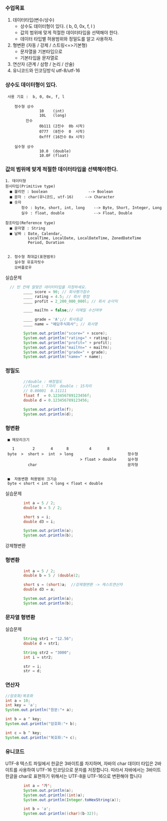 ### 수업목표

1. 데이터타입(변수/상수)
   - 상수도 데이터형이 있다. ( b, 0, 0x, f, l )
   - 값의 범위에 맞게 적절한 데이터타입을 선택해야 한다.
   - 데이터 타입별 허용범위와 정밀도를 알고 사용하자.
2. 형변환 (자동 / 강제 / 스트링<=>기본형)
   - 문자열을 기본타입으로
   - 기본타입을 문자열로
3. 연산자 (관계 / 삼항 / 논리 / 산술)
4. 유니코드와 인코딩방식 utf-8/utf-16

### 상수도 데이터형이 있다.

```
 사용 기호 :  b, 0, 0x, f, l

    정수형 상수
               10    (int)
               10L   (long)
         진수
               0b111 (2진수  0b 시작)
               0777  (8진수  0  시작)
               0xfff (16진수 0x 시작)

    실수형 상수
               10.0  (double)
               10.0F (float)
```

### 값의 범위에 맞게 적절한 데이터타입을 선택해야한다.

```
1. 데이터형
원시타입(Primitive type)
  ■ 불리언 : boolean                  --> Boolean
  ■ 문자 : char(유니코드, utf-16)     --> Character
  ■ 숫자
	   정수 : byte, short, int, long    --> Byte, Short, Integer, Long
	   실수 : float, double             --> Float, Double

참조타입(Reference type)
  ■ 문자열 : String
  ■ 날짜 : Date, Calendar,
          LocalTime, LocalDate, LocalDateTime, ZonedDateTime
          Period, Duration


 2. 정수형 최대값(표현범위)
    실수형 유효자릿수
    오버플로우

```

실습문제

```java
  // 빈 칸에 알맞은 데이터타입을 지정하세요.
		____ score = 90; // 회사평가점수
		____ rating = 4.5; // 회사 평점
		____ profit = 2_200_000_000l; // 회사 순이익

		____ mailYn = false;// 이메일 수신여부

		____ grade = 'A';// 회사등급
		____ name = "예담주식회사"; // 회사명

		System.out.println("score=" + score);
		System.out.println("rating=" + rating);
		System.out.println("profit=" + profit);
		System.out.println("mailYn=" + mailYn);
		System.out.println("grade=" + grade);
		System.out.println("name=" + name);
```

### 정밀도

```java
		//double : 배정밀도
		//float : 7자리  double : 15자리
		// 0.00001  0.11111
		float f  = 0.123456789123456f;
		double d = 0.123456789123456;

		System.out.println(f);
		System.out.println(d);

```

### 형변환

```
 ■ 메모리크기

   1        2       4      8         4       8
 byte  >  short >  int  > long                        정수형
                                 > float > double     실수형
          char                                        문자형


 ■  자동변환 허용범위 크기순
 byte < short < int < long < float < double
```

실습문제

```java
		int a = 5 / 2;
		double b = 5 / 2;

		short s = i;
		double d3 = i;

		System.out.println(a);
		System.out.println(b);
```

강제형변환

### 형변환

```java
		int a = 5 / 2;
		double b = 5 / (double)2;

		short s = (short)a;  //강제형변환 -> 캐스트연산자
		double d3 = a;

		System.out.println(a);
		System.out.println(b);
```

### 문자열 형변환

실습문제

```java
		String str1 = "12.56";
		double d = str1;

		String str2 = "3000";
		int i = str2;

		str = i;
		str = d;
```

### 연산자

```java
//암호화/복호화
int a = 10;
int key = 'a';
System.out.println("원문:"+ a);

int b = a ^ key;
System.out.println("암호화:"+ b);

int c = b ^ key;
System.out.println("복호화:"+ c);
```

### 유니코드

UTF-8 텍스트 파일에서 한글은 3바이트를 차지하며, 자바의 char 데이터 타입은 2바이트를 사용하여 UTF-16 인코딩으로 문자를 저장합니다. 따라서 자바에서는 3바이트 한글을 char로 표현하기 위해서는 UTF-8을 UTF-16으로 변환해야 합니다

```java
		int a = '가';
		System.out.println(a);
		System.out.println((int)a);
		System.out.println(Integer.toHexString(a));

		int b = 'a';
		System.out.println((char)(b-32));
```
